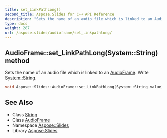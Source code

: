 ```yaml
---
title: set_LinkPathLong()
second_title: Aspose.Slides for C++ API Reference
description: "Sets the name of an audio file which is linked to an AudioFrame. Write System::String."
type: docs
weight: 287
url: /aspose.slides/audioframe/set_linkpathlong/
---
```

## AudioFrame::set_LinkPathLong(System::String) method


Sets the name of an audio file which is linked to an [AudioFrame](../). Write [System::String](../../../system/string/).

```cpp
void Aspose::Slides::AudioFrame::set_LinkPathLong(System::String value) override
```

## See Also

* Class [String](../../../system/string/)
* Class [AudioFrame](../)
* Namespace [Aspose::Slides](../../)
* Library [Aspose.Slides](../../../)